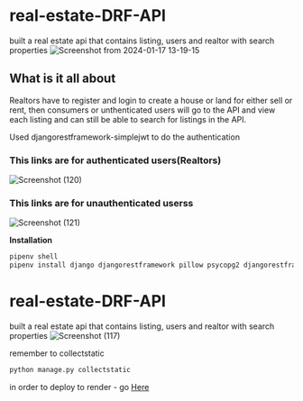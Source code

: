 # real-estate-DRF-API
built a real estate api that contains listing, users and realtor with search properties
![Screenshot from 2024-01-17 13-19-15](https://github.com/njokuifeanyigerald/real-estate-DRF-API/assets/46121207/5eb85473-1de3-453a-bf24-3d3d8d168edc)

## What is it all about
Realtors have to register and login to create a house or land for  either sell  or rent, then consumers or unthenticated users will go to the API and view each listing and can still be able to search for listings in the API.

Used djangorestframework-simplejwt to do the authentication

### This links are for authenticated users(Realtors)
![Screenshot (120)](https://user-images.githubusercontent.com/46121207/172001030-75d80747-0683-40d5-8c0e-f89be1515776.png)

### This links are for unauthenticated userss
![Screenshot (121)](https://user-images.githubusercontent.com/46121207/172001036-a9c87576-57d5-4361-af33-e43a9c4f54a1.png)

**Installation**

```xml
pipenv shell
pipenv install django djangorestframework pillow psycopg2 djangorestframework-simplejwt python-environ django-cors-headers 
```

# real-estate-DRF-API
built a real estate api that contains listing, users and realtor with search properties
![Screenshot (117)](https://user-images.githubusercontent.com/46121207/166107985-692bb119-e915-4635-ac48-c6ac8f654672.png)


remember to collectstatic

```bash
python manage.py collectstatic
```


in order to deploy to render  - go [Here](https://kowe.io/guide/how-to-deploy-a-django-app-on-render)
